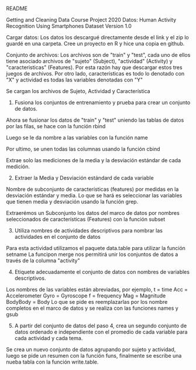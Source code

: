 README

Getting and Cleaning Data Course Project
2020
Datos: Human Activity Recognition Using Smartphones Dataset
Version 1.0


Cargar datos: Los datos los descargué directamente desde el link y el zip lo guardé en una carpeta. Cree un proyecto en R y hice una copia en github.

Conjunto de archivos: Los archivos son de "train" y "test", cada uno de ellos tiene asociado archivos de "sujeto" (Subject), "actividad" (Activity) y "caracteristicas" (Features). Por esta razón hay que descargar estos tres juegos de archivos. Por otro lado, caracteristicas es todo lo denotado con "X" y actividad es todas las variables denotadas con "Y"

Se cargan los archivos de Sujeto, Actividad y Característica

1. Fusiona los conjuntos de entrenamiento y prueba para crear un conjunto de datos.

Ahora se fusionar los datos de "train" y "test" uniendo las tablas de datos por las filas, se hace con la función rbind

Luego se le da nombre a las variables con la función name

Por ultimo, se unen todas las columnas usando la función cbind


 Extrae solo las mediciones de la media y la desviación estándar de cada medición.

2. Extraer la Media y Desviación estándard de cada variable

Nombre de subconjunto de características (features) por medidas en la desviación estándar y media. Lo que se hará es seleccionar las variables que tienen media y desviación usando la función grep.

Extraerémos un Subconjunto los datos del marco de datos por nombres seleccionados de características (Features) con la función subset


3. Utiliza nombres de actividades descriptivos para nombrar las actividades en el conjunto de datos

Para esta actividad utilizamos el paquete data.table para utilizar la función setname
La funcipon merge nos permitirá unir los conjuntos de datos a través de la columna "activity"

4. Etiquete adecuadamente el conjunto de datos con nombres de variables descriptivos.

Los nombres de las variables están abreviadas, por ejemplo, 
t = time
Acc = Accelerometer
Gyro = Gyroscope
f = frequency
Mag = Magnitude
BodyBody = Body
Lo que se pide es reemplazarlas por los nombre completos en el marco de datos y se realiza con las funciones names y gsub


5. A partir del conjunto de datos del paso 4, crea un segundo conjunto de datos ordenado e independiente con el promedio de cada variable para cada actividad y cada tema.

Se crea un nuevo conjunto de datos agrupando por sujeto y actividad, luego se pide un resumen con la función funs, finalmente se escribe una nueba tabla con la función  write.table.










